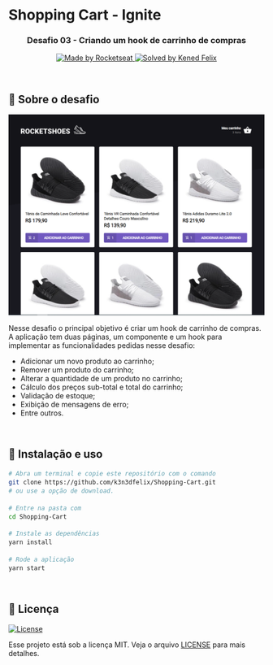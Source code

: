 # Shopping Cart - Ignite

<h3 align="center">
  Desafio 03 - Criando um hook de carrinho de compras
</h3>

<p align="center">
  <a href="https://rocketseat.com.br">
    <img alt="Made by Rocketseat" src="https://img.shields.io/badge/made%20by-Rocketseat-%2306b656?style=flat-square">
  </a>
  
  <a href="https://www.linkedin.com/in/kened-felix/">
    <img alt="Solved by Kened Felix" src="https://img.shields.io/badge/solved%20by-Kened%20Felix-%2306b656?style=flat-square">
  </a>
</p>

<br>

## :rocket: Sobre o desafio

<p align="center">
  <img src="https://github.com/k3n3dfelix/Shopping-Cart/blob/master/screens/home.PNG" alt="lunarshoes">
</p>

Nesse desafio o principal objetivo é criar um hook de carrinho de compras. A aplicação tem duas páginas, um componente e um hook para implementar as funcionalidades pedidas nesse desafio:

- Adicionar um novo produto ao carrinho;
- Remover um produto do carrinho;
- Alterar a quantidade de um produto no carrinho;
- Cálculo dos preços sub-total e total do carrinho;
- Validação de estoque;
- Exibição de mensagens de erro;
- Entre outros.

<br>

## :wrench: Instalação e uso

```bash
# Abra um terminal e copie este repositório com o comando
git clone https://github.com/k3n3dfelix/Shopping-Cart.git
# ou use a opção de download.

# Entre na pasta com 
cd Shopping-Cart

# Instale as dependências
yarn install

# Rode a aplicação
yarn start
```

<br>

## :memo: Licença
<a href="https://opensource.org/licenses/MIT">
    <img alt="License" src="https://img.shields.io/badge/license-MIT-ff512f?style=flat-square">
</a>

<br>

Esse projeto está sob a licença MIT. Veja o arquivo [LICENSE](/LICENSE) para mais detalhes.
